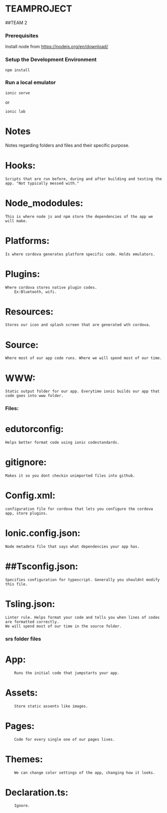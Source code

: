 # TEAMPROJECT

##TEAM 2

### Prerequisites

Install node from https://nodejs.org/en/download/

### Setup the Development Environment

`npm install`

### Run a local emulator

`ionic serve`

or

`ionic lab`






# Notes

  Notes regarding folders and files and their specific purpose.


# Hooks:

    Scripts that are run before, during and after building and testing the app. "Not typically messed with."
    
# Node_mododules:

    This is where node js and npm store the dependencies of the app we will make.
    
# Platforms:

    Is where cordova generates platform specific code. Holds emulators.
    
# Plugins:

    Where cordova stores native plugin codes.
        Ex:Bluetooth, wifi.
        
# Resources:

    Stores our icon and splash screen that are generated wth cordova.
    
# Source:

    Where most of our app code runs. Where we will spend most of our time.
    
# WWW:

    Static output folder for our app. Everytime ionic builds our app that code goes into www folder.
    

### Files:

# edutorconfig:

    Helps better format code using ionic codestandards.
    
# gitignore:

    Makes it so you dont checkin unimported files into github.
    
# Config.xml:

    configuration file for cordova that lets you configure the cordova app, store plugins.
    
# Ionic.config.json:

    Node metadeta file that says what dependencies your app has. 
    
# ##Tsconfig.json:

    Specifies configuration for typescript. Generally you shouldnt modify this file.
    
# Tsling.json:

    Linter rule. Helps format your code and tells you when lines of codes are formatted correctly.
    We will spend most of our time in the source folder.
    
### srs folder files

# App:

        Runs the initial code that jumpstarts your app.
        
# Assets:

        Store static assents like images.
        
# Pages:

        Code for every single one of our pages lives.
        
# Themes:

        We can change color settings of the app, changing how it looks.
        
# Declaration.ts:

        Ignore.

